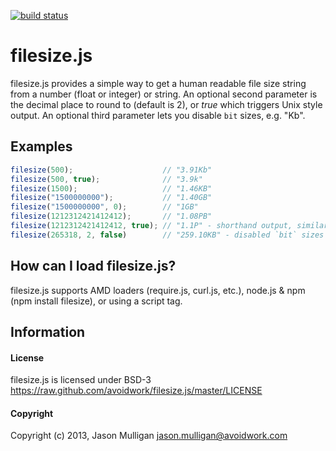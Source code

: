 [![build status](https://secure.travis-ci.org/avoidwork/filesize.js.png)](http://travis-ci.org/avoidwork/filesize.js)
# filesize.js

filesize.js provides a simple way to get a human readable file size string from a number (float or integer) or string.  An optional second parameter is the decimal place to round to (default is 2), or _true_ which triggers Unix style output. An optional third parameter lets you disable `bit` sizes, e.g. "Kb".

## Examples

``` js
filesize(500);                    // "3.91Kb"
filesize(500, true);              // "3.9k"
filesize(1500);                   // "1.46KB"
filesize("1500000000");           // "1.40GB"
filesize("1500000000", 0);        // "1GB"
filesize(1212312421412412);       // "1.08PB"
filesize(1212312421412412, true); // "1.1P" - shorthand output, similar to *nix "ls -lh"
filesize(265318, 2, false)        // "259.10KB" - disabled `bit` sizes with third argument
```

## How can I load filesize.js?

filesize.js supports AMD loaders (require.js, curl.js, etc.), node.js & npm (npm install filesize), or using a script tag.

## Information

#### License

filesize.js is licensed under BSD-3 https://raw.github.com/avoidwork/filesize.js/master/LICENSE

#### Copyright

Copyright (c) 2013, Jason Mulligan <jason.mulligan@avoidwork.com>
